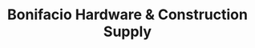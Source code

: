 ---
title: "Bonifacio Hardware & Construction Supply"
url: /quezon-city/bonifacio-hardware-und-construction-supply/
shop: Baustoffe
---